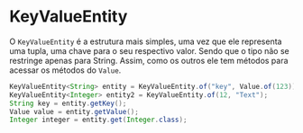 # KeyValueEntity

O `KeyValueEntity` é a estrutura mais simples, uma vez que ele representa uma tupla, uma chave para o seu respectivo valor. Sendo que o tipo não se restringe apenas para String. Assim, como os outros ele tem métodos para acessar os métodos do `Value`.

```java
KeyValueEntity<String> entity = KeyValueEntity.of("key", Value.of(123));
KeyValueEntity<Integer> entity2 = KeyValueEntity.of(12, "Text");
String key = entity.getKey();
Value value = entity.getValue();
Integer integer = entity.get(Integer.class);
```

